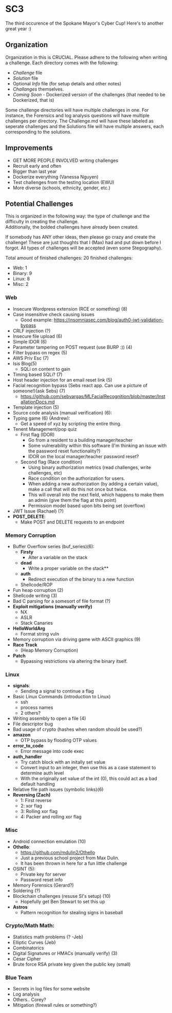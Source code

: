 # SC3
The third occurence of the Spokane Mayor's Cyber Cup! Here's to another great year :)  
  
## Organization 
Organization in this is CRUCIAL. Please adhere to the following when writing a challenge. Each directory comes with the following: 
- *Challenge* file
- *Solution* file
- Optional *Info* file (for setup details and other notes) 
- *Challanges* themselves. 
- *Coming Soon* - Dockerized version of the challenges (that needed to be Dockerized, that is) 

Some challenge directories will have multiple challenges in one. For instance, the Forensics and log analysis questions will have multiple challenges per directory. The Challenge.md will have these labeled as seperate challenges and the Solutions file will have multiple answers, each corresponding to the solutions.    


## Improvements 
- GET MORE PEOPLE INVOLVED writing challenges
- Recruit early and often 
- Bigger than last year 
- Dockerize everything (Vanessa Nguyen) 
- Test challenges from the testing location (EWU) 
- More diverse (schools, ethnicity, gender, etc.) 

## Potential Challenges 
This is organized in the following way: the type of challenge and the difficulty in creating the challenge.   
Additionally, the bolded challenges have already been created.   
  
If somebody has ANY other ideas, then please go crazy and create the challenge! These are just thoughts that I (Max) had and put down before I forgot. All types of challenges will be accepted (even some Stegography). 
  
Total amount of finished challenges: 20 finished challenges: 
- Web: 1
- Binary: 9
- Linux: 8
- Misc: 2


### Web 
- Insecure Wordpress extension (RCE or something) (8)
- Case insensitive check causing issues 
	- Good example: https://insomniasec.com/blog/auth0-jwt-validation-bypass
- CRLF injection (?)
- Insecure file upload (6)
- Simple IDOR (6)
- Parameter tampering on POST request (use BURP :)) (4)
- Filter bypass on regex (5)
- AWS Priv Esc (7)
- Isis Blog(5) 
	- SQLi on content to gain 
- Timing based SQLi? (7) 
- Host header injection for an email reset link (5)
- Facial recognition bypass (Sebs react app. Can use a picture of someone!)(ask Sebs) (7)
	- https://github.com/sebvargas/MLFacialRecognition/blob/master/InstallationDocs.md
- Template injection (5)
- Source code analysis (manual verification) (6):
- Typing game (6) (Andrew): 
	- Get a speed of xyz by scripting the entire thing.
- Tenent Management/pop quiz
	- First flag (IDOR) 
		- Go from a resident to a building manager/teacher
		- Some vulnerability within this software (I'm thinking an issue with the password reset functionality?) 
		- IDOR on the local manager/teacher password reset? 
	- Second flag (Race condition) 
		- Using binary authorization metrics (read challenges, write challenges, etc) 
		- Race condition on the authorization for users. 
		- When adding a new authorization (by adding a certain value), make a call that will do this not once but twice.
		- This will overall into the next field, which happens to make them an admin (give them the flag at this point) 
		- Permission model based upon bits being set (overflow)
- JWT Issue (Rachael) (?)
- **POST_DELETE**: 
	- Make POST and DELETE requests to an endpoint
		
### Memory Corruption
- Buffer Overflow series (buf_series)(6): 
	- **Firsty**
		- Alter a variable on the stack
	- **dead** 
		- Write a proper variable on the stack**
	- **auth** 
		- Redirect execution of the binary to a new function
	- Shellcode/ROP
- Fun heap corruption (2)
- Shellcode writing (3)
- Bad C parsing for a somesort of file format (?)
- **Exploit mitigations (manually verify)**
	- NX 
	- ASLR 
	- Stack Canaries
- **HelloWorldArg** 
	- Format string vuln 
- Memory corruption via driving game with ASCII graphics  (9) 
- **Race Track** 
	- (Heap Memory Corruption)
- **Patch**
	- Bypassing restrictions via altering the binary itself.
### Linux
- **signals**: 
	- Sending a signal to continue a flag 
- Basic Linux Commands (introduction to Linux) 
	- ssh 
	- process names 
	- 2 others? 
- Writing assembly to open a file (4) 
- File descriptor bug
- Bad usage of crypto (hashes when random should be used?) 
- **amazon** 
	- OTP bypass by flooding OTP values
- **error_to_code** 
	- Error message into code exec
- **auth_handler** 
  - Try catch block with an initally set value
  - Convert input to an integer, then use this as a case statement to determine auth level
  - With the originally set value of the int (0), this could act as a bad default handling
- Relative file path issues (symbolic links)(6)
- **Reversing (Zach)**
  - 1: First reverse 
  - 2: xor flag 
  - 3: Rolling xor flag 
  - 4: Packer and rolling xor flag

### Misc
- Android connection emulation (10)
- **Othello**:
	- https://github.com/mdulin2/Othello
	- Just a previous school project from Max Dulin. 
	- It has been thrown in here for a fun little challenge
- OSINT (5):
	- Private key for server 
	- Password reset info
- Memory Forensics (Gerard?) 
- Soldering (?) 
- Blockchain challenges (resuse SI's setup) (10)
	- Hopefully get Ben Stewart to set this up
- **Astros** 
	- Pattern recognition for stealing signs in baseball

### Crypto/Math Math: 
- Statistics math problems (? -Jeb)
- Elliptic Curves (Jeb) 
- Combinatorics
- Digital Signatures or HMACs (manually verify) (3)
- Cesar Cipher 
- Brute force RSA private key given the public key (small) 


### Blue Team 
- Secrets in log files for some website 
- Log analysis 
- Others.. Corey? 
- Mitigation (firewall rules or something?) 
